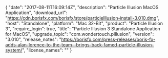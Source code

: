 {
  "date": "2017-08-11T16:09:14Z",
  "description": "Particle Illusion MacOS Application",
  "download_url": "https://cdn.borisfx.com/borisfx/store/particleIllusion-install-3.010.dmg",
  "host": "Standalone",
  "platform": "Mac 32-Bit",
  "product": "Particle Illusion 3",
  "require_login": true,
  "title": "Particle Illusion 3 Standalone Application for MacOS",
  "upgrade_topic": "com.wondertouch.pIllusion",
  "version": "3.010",
  "release_notes": "https://borisfx.com/press-releases/boris-fx-adds-alan-lorence-to-the-team--brings-back-famed-particle-illusion-system/",
  "license_names": ""
}
